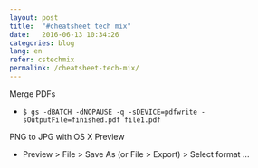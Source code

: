 ```yaml
---
layout: post
title:  "#cheatsheet tech mix"
date:   2016-06-13 10:34:26
categories: blog
lang: en
refer: cstechmix
permalink: /cheatsheet-tech-mix/
---
```


Merge PDFs

* `$ gs -dBATCH -dNOPAUSE -q -sDEVICE=pdfwrite -sOutputFile=finished.pdf file1.pdf`

PNG to JPG with OS X Preview

* Preview > File > Save As (or File > Export) > Select format ...







